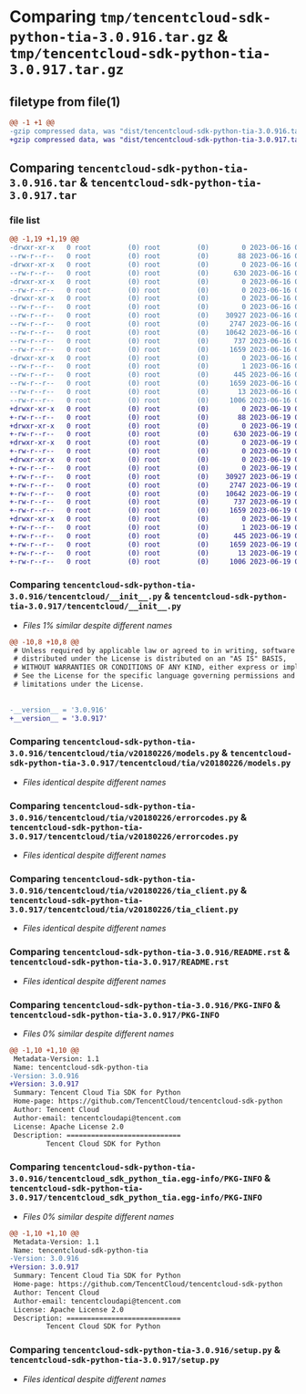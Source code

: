 # Comparing `tmp/tencentcloud-sdk-python-tia-3.0.916.tar.gz` & `tmp/tencentcloud-sdk-python-tia-3.0.917.tar.gz`

## filetype from file(1)

```diff
@@ -1 +1 @@
-gzip compressed data, was "dist/tencentcloud-sdk-python-tia-3.0.916.tar", last modified: Fri Jun 16 00:43:02 2023, max compression
+gzip compressed data, was "dist/tencentcloud-sdk-python-tia-3.0.917.tar", last modified: Mon Jun 19 00:34:58 2023, max compression
```

## Comparing `tencentcloud-sdk-python-tia-3.0.916.tar` & `tencentcloud-sdk-python-tia-3.0.917.tar`

### file list

```diff
@@ -1,19 +1,19 @@
-drwxr-xr-x   0 root         (0) root         (0)        0 2023-06-16 00:43:02.000000 tencentcloud-sdk-python-tia-3.0.916/
--rw-r--r--   0 root         (0) root         (0)       88 2023-06-16 00:43:02.000000 tencentcloud-sdk-python-tia-3.0.916/setup.cfg
-drwxr-xr-x   0 root         (0) root         (0)        0 2023-06-16 00:43:02.000000 tencentcloud-sdk-python-tia-3.0.916/tencentcloud/
--rw-r--r--   0 root         (0) root         (0)      630 2023-06-16 00:43:02.000000 tencentcloud-sdk-python-tia-3.0.916/tencentcloud/__init__.py
-drwxr-xr-x   0 root         (0) root         (0)        0 2023-06-16 00:43:02.000000 tencentcloud-sdk-python-tia-3.0.916/tencentcloud/tia/
--rw-r--r--   0 root         (0) root         (0)        0 2023-06-16 00:43:02.000000 tencentcloud-sdk-python-tia-3.0.916/tencentcloud/tia/__init__.py
-drwxr-xr-x   0 root         (0) root         (0)        0 2023-06-16 00:43:02.000000 tencentcloud-sdk-python-tia-3.0.916/tencentcloud/tia/v20180226/
--rw-r--r--   0 root         (0) root         (0)        0 2023-06-16 00:43:02.000000 tencentcloud-sdk-python-tia-3.0.916/tencentcloud/tia/v20180226/__init__.py
--rw-r--r--   0 root         (0) root         (0)    30927 2023-06-16 00:43:02.000000 tencentcloud-sdk-python-tia-3.0.916/tencentcloud/tia/v20180226/models.py
--rw-r--r--   0 root         (0) root         (0)     2747 2023-06-16 00:43:02.000000 tencentcloud-sdk-python-tia-3.0.916/tencentcloud/tia/v20180226/errorcodes.py
--rw-r--r--   0 root         (0) root         (0)    10642 2023-06-16 00:43:02.000000 tencentcloud-sdk-python-tia-3.0.916/tencentcloud/tia/v20180226/tia_client.py
--rw-r--r--   0 root         (0) root         (0)      737 2023-06-16 00:43:02.000000 tencentcloud-sdk-python-tia-3.0.916/README.rst
--rw-r--r--   0 root         (0) root         (0)     1659 2023-06-16 00:43:02.000000 tencentcloud-sdk-python-tia-3.0.916/PKG-INFO
-drwxr-xr-x   0 root         (0) root         (0)        0 2023-06-16 00:43:02.000000 tencentcloud-sdk-python-tia-3.0.916/tencentcloud_sdk_python_tia.egg-info/
--rw-r--r--   0 root         (0) root         (0)        1 2023-06-16 00:43:02.000000 tencentcloud-sdk-python-tia-3.0.916/tencentcloud_sdk_python_tia.egg-info/dependency_links.txt
--rw-r--r--   0 root         (0) root         (0)      445 2023-06-16 00:43:02.000000 tencentcloud-sdk-python-tia-3.0.916/tencentcloud_sdk_python_tia.egg-info/SOURCES.txt
--rw-r--r--   0 root         (0) root         (0)     1659 2023-06-16 00:43:02.000000 tencentcloud-sdk-python-tia-3.0.916/tencentcloud_sdk_python_tia.egg-info/PKG-INFO
--rw-r--r--   0 root         (0) root         (0)       13 2023-06-16 00:43:02.000000 tencentcloud-sdk-python-tia-3.0.916/tencentcloud_sdk_python_tia.egg-info/top_level.txt
--rw-r--r--   0 root         (0) root         (0)     1006 2023-06-16 00:43:02.000000 tencentcloud-sdk-python-tia-3.0.916/setup.py
+drwxr-xr-x   0 root         (0) root         (0)        0 2023-06-19 00:34:58.000000 tencentcloud-sdk-python-tia-3.0.917/
+-rw-r--r--   0 root         (0) root         (0)       88 2023-06-19 00:34:58.000000 tencentcloud-sdk-python-tia-3.0.917/setup.cfg
+drwxr-xr-x   0 root         (0) root         (0)        0 2023-06-19 00:34:58.000000 tencentcloud-sdk-python-tia-3.0.917/tencentcloud/
+-rw-r--r--   0 root         (0) root         (0)      630 2023-06-19 00:34:58.000000 tencentcloud-sdk-python-tia-3.0.917/tencentcloud/__init__.py
+drwxr-xr-x   0 root         (0) root         (0)        0 2023-06-19 00:34:58.000000 tencentcloud-sdk-python-tia-3.0.917/tencentcloud/tia/
+-rw-r--r--   0 root         (0) root         (0)        0 2023-06-19 00:34:58.000000 tencentcloud-sdk-python-tia-3.0.917/tencentcloud/tia/__init__.py
+drwxr-xr-x   0 root         (0) root         (0)        0 2023-06-19 00:34:58.000000 tencentcloud-sdk-python-tia-3.0.917/tencentcloud/tia/v20180226/
+-rw-r--r--   0 root         (0) root         (0)        0 2023-06-19 00:34:58.000000 tencentcloud-sdk-python-tia-3.0.917/tencentcloud/tia/v20180226/__init__.py
+-rw-r--r--   0 root         (0) root         (0)    30927 2023-06-19 00:34:58.000000 tencentcloud-sdk-python-tia-3.0.917/tencentcloud/tia/v20180226/models.py
+-rw-r--r--   0 root         (0) root         (0)     2747 2023-06-19 00:34:58.000000 tencentcloud-sdk-python-tia-3.0.917/tencentcloud/tia/v20180226/errorcodes.py
+-rw-r--r--   0 root         (0) root         (0)    10642 2023-06-19 00:34:58.000000 tencentcloud-sdk-python-tia-3.0.917/tencentcloud/tia/v20180226/tia_client.py
+-rw-r--r--   0 root         (0) root         (0)      737 2023-06-19 00:34:58.000000 tencentcloud-sdk-python-tia-3.0.917/README.rst
+-rw-r--r--   0 root         (0) root         (0)     1659 2023-06-19 00:34:58.000000 tencentcloud-sdk-python-tia-3.0.917/PKG-INFO
+drwxr-xr-x   0 root         (0) root         (0)        0 2023-06-19 00:34:58.000000 tencentcloud-sdk-python-tia-3.0.917/tencentcloud_sdk_python_tia.egg-info/
+-rw-r--r--   0 root         (0) root         (0)        1 2023-06-19 00:34:58.000000 tencentcloud-sdk-python-tia-3.0.917/tencentcloud_sdk_python_tia.egg-info/dependency_links.txt
+-rw-r--r--   0 root         (0) root         (0)      445 2023-06-19 00:34:58.000000 tencentcloud-sdk-python-tia-3.0.917/tencentcloud_sdk_python_tia.egg-info/SOURCES.txt
+-rw-r--r--   0 root         (0) root         (0)     1659 2023-06-19 00:34:58.000000 tencentcloud-sdk-python-tia-3.0.917/tencentcloud_sdk_python_tia.egg-info/PKG-INFO
+-rw-r--r--   0 root         (0) root         (0)       13 2023-06-19 00:34:58.000000 tencentcloud-sdk-python-tia-3.0.917/tencentcloud_sdk_python_tia.egg-info/top_level.txt
+-rw-r--r--   0 root         (0) root         (0)     1006 2023-06-19 00:34:58.000000 tencentcloud-sdk-python-tia-3.0.917/setup.py
```

### Comparing `tencentcloud-sdk-python-tia-3.0.916/tencentcloud/__init__.py` & `tencentcloud-sdk-python-tia-3.0.917/tencentcloud/__init__.py`

 * *Files 1% similar despite different names*

```diff
@@ -10,8 +10,8 @@
 # Unless required by applicable law or agreed to in writing, software
 # distributed under the License is distributed on an "AS IS" BASIS,
 # WITHOUT WARRANTIES OR CONDITIONS OF ANY KIND, either express or implied.
 # See the License for the specific language governing permissions and
 # limitations under the License.
 
 
-__version__ = '3.0.916'
+__version__ = '3.0.917'
```

### Comparing `tencentcloud-sdk-python-tia-3.0.916/tencentcloud/tia/v20180226/models.py` & `tencentcloud-sdk-python-tia-3.0.917/tencentcloud/tia/v20180226/models.py`

 * *Files identical despite different names*

### Comparing `tencentcloud-sdk-python-tia-3.0.916/tencentcloud/tia/v20180226/errorcodes.py` & `tencentcloud-sdk-python-tia-3.0.917/tencentcloud/tia/v20180226/errorcodes.py`

 * *Files identical despite different names*

### Comparing `tencentcloud-sdk-python-tia-3.0.916/tencentcloud/tia/v20180226/tia_client.py` & `tencentcloud-sdk-python-tia-3.0.917/tencentcloud/tia/v20180226/tia_client.py`

 * *Files identical despite different names*

### Comparing `tencentcloud-sdk-python-tia-3.0.916/README.rst` & `tencentcloud-sdk-python-tia-3.0.917/README.rst`

 * *Files identical despite different names*

### Comparing `tencentcloud-sdk-python-tia-3.0.916/PKG-INFO` & `tencentcloud-sdk-python-tia-3.0.917/PKG-INFO`

 * *Files 0% similar despite different names*

```diff
@@ -1,10 +1,10 @@
 Metadata-Version: 1.1
 Name: tencentcloud-sdk-python-tia
-Version: 3.0.916
+Version: 3.0.917
 Summary: Tencent Cloud Tia SDK for Python
 Home-page: https://github.com/TencentCloud/tencentcloud-sdk-python
 Author: Tencent Cloud
 Author-email: tencentcloudapi@tencent.com
 License: Apache License 2.0
 Description: ============================
         Tencent Cloud SDK for Python
```

### Comparing `tencentcloud-sdk-python-tia-3.0.916/tencentcloud_sdk_python_tia.egg-info/PKG-INFO` & `tencentcloud-sdk-python-tia-3.0.917/tencentcloud_sdk_python_tia.egg-info/PKG-INFO`

 * *Files 0% similar despite different names*

```diff
@@ -1,10 +1,10 @@
 Metadata-Version: 1.1
 Name: tencentcloud-sdk-python-tia
-Version: 3.0.916
+Version: 3.0.917
 Summary: Tencent Cloud Tia SDK for Python
 Home-page: https://github.com/TencentCloud/tencentcloud-sdk-python
 Author: Tencent Cloud
 Author-email: tencentcloudapi@tencent.com
 License: Apache License 2.0
 Description: ============================
         Tencent Cloud SDK for Python
```

### Comparing `tencentcloud-sdk-python-tia-3.0.916/setup.py` & `tencentcloud-sdk-python-tia-3.0.917/setup.py`

 * *Files identical despite different names*

